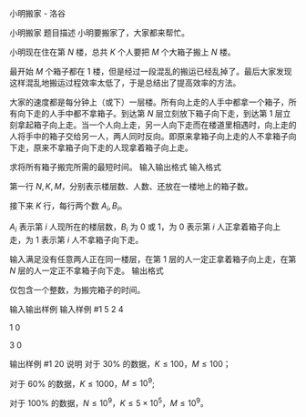 



小明搬家 - 洛谷














小明搬家
题目描述
小明要搬家了，大家都来帮忙。

小明现在住在第 $N$ 楼，总共 $K$ 个人要把 $M$ 个大箱子搬上 $N$ 楼。

最开始 $M$ 个箱子都在 $1$ 楼，但是经过一段混乱的搬运已经乱掉了。最后大家发现这样混乱地搬运过程效率太低了，于是总结出了提高效率的方法。

大家的速度都是每分钟上（或下）一层楼。所有向上走的人手中都拿一个箱子，所有向下走的人手中都不拿箱子。到达第 $N$ 层立刻放下箱子向下走，到达第 $1$ 层立刻拿起箱子向上走。当一个人向上走，另一人向下走而在楼道里相遇时，向上走的人将手中的箱子交给另一人，两人同时反向。即原来拿箱子向上走的人不拿箱子向下走，原来不拿箱子向下走的人现拿着箱子向上走。

求将所有箱子搬完所需的最短时间。
输入输出格式
输入格式

第一行 $N, K, M$，分别表示楼层数、人数、还放在一楼地上的箱子数。

接下来 $K$ 行，每行两个数 $A_i,B_i$。

$A_i$ 表示第 $i$ 人现所在的楼层数，$B_i$ 为 $0$ 或 $1$，为 $0$ 表示第 $i$ 人正拿着箱子向上走，为 $1$ 表示第 $i$ 人不拿箱子向下走。

输入满足没有任意两人正在同一楼层，在第 $1$ 层的人一定正拿着箱子向上走，在第 $N$ 层的人一定正不拿箱子向下走。
输出格式

仅包含一个整数，为搬完箱子的时间。

输入输出样例
输入样例 #1
5 2 4
1 0
3 0

输出样例 #1
20
说明
对于 $30\%$ 的数据，$K \leq 100$，$M \leq 100$；

对于 $60\%$ 的数据，$K \leq 1000$，$M \leq 10^9$;

对于 $100\%$ 的数据，$N \le 10^9$，$K \le 5 \times 10^5$，$M \le 10^9$。







